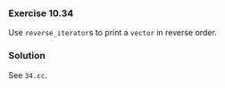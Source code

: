 ### Exercise 10.34

Use `reverse_iterator`s to print a `vector` in reverse order.

### Solution

See `34.cc`.
